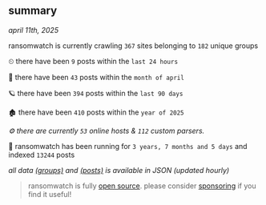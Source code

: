 
## summary
_april 11th, 2025_

ransomwatch is currently crawling `367` sites belonging to `182` unique groups

⏲ there have been `9` posts within the `last 24 hours`

🦈 there have been `43` posts within the `month of april`

🪐 there have been `394` posts within the `last 90 days`

🏚 there have been `410` posts within the `year of 2025`

_⚙️ there are currently `53` online hosts & `112` custom parsers._

🦕 ransomwatch has been running for `3 years, 7 months and 5 days` and indexed `13244` posts

_all data  [(groups)](http://https://dataleak.hopeless99.top//groups) and [(posts)](http://https://dataleak.hopeless99.top//posts) is available in JSON (updated hourly)_

> ransomwatch is fully [open source](https://github.com/joshhighet/ransomwatch#ransomwatch--). please consider [sponsoring](https://github.com/sponsors/joshhighet) if you find it useful!
